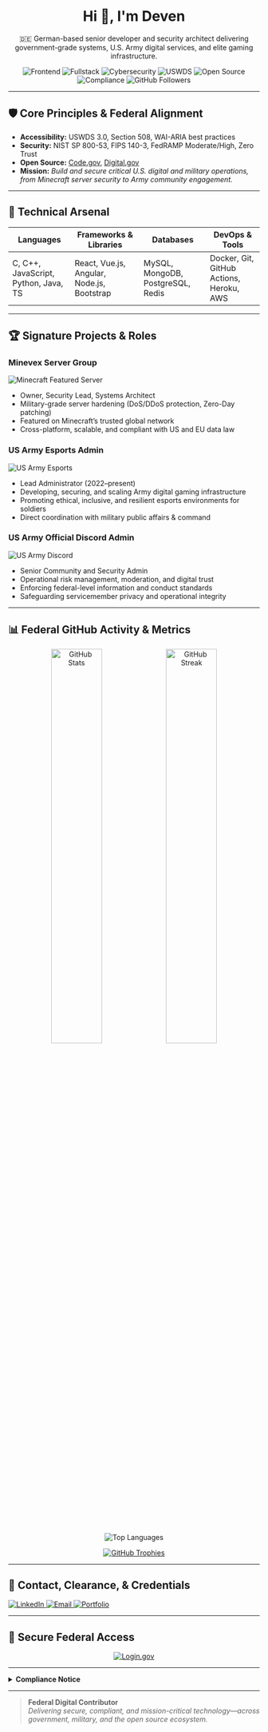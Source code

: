

<h1 align="center">Hi 👋, I'm Deven</h1>

<p align="center">
  🇩🇪 German-based senior developer and security architect delivering government-grade systems, U.S. Army digital services, and elite gaming infrastructure.</p>

<p align="center">
  <img src="https://img.shields.io/badge/frontend-%23009688.svg?style=for-the-badge&logo=html5&logoColor=white" alt="Frontend"/>
  <img src="https://img.shields.io/badge/fullstack-%23000000.svg?style=for-the-badge&logo=react&logoColor=white" alt="Fullstack"/>
  <img src="https://img.shields.io/badge/cybersecurity-005ea2?style=for-the-badge&logo=datadog&logoColor=white" alt="Cybersecurity"/>
  <img src="https://img.shields.io/badge/uswds-standards-2e2e2e?style=for-the-badge&logo=gov&logoColor=white" alt="USWDS"/>
  <img src="https://img.shields.io/badge/open%20source-contributor-%23121011?style=for-the-badge" alt="Open Source"/>
  <img src="https://img.shields.io/badge/federal%20compliance-NIST%20800--53-green?style=for-the-badge" alt="Compliance"/>
  <img src="https://img.shields.io/github/followers/alexdev3x?style=for-the-badge&label=Follow&logo=github" alt="GitHub Followers"/>
</p>

---

## 🛡️ Core Principles & Federal Alignment

- **Accessibility:** USWDS 3.0, Section 508, WAI-ARIA best practices  
- **Security:** NIST SP 800-53, FIPS 140-3, FedRAMP Moderate/High, Zero Trust  
- **Open Source:** [Code.gov](https://code.gov), [Digital.gov](https://digital.gov)  
- **Mission:** _Build and secure critical U.S. digital and military operations, from Minecraft server security to Army community engagement._

---

## 🚀 Technical Arsenal

| **Languages**                          | **Frameworks & Libraries**         | **Databases**                 | **DevOps & Tools**                         |
| -------------------------------------- | ---------------------------------- | ----------------------------- | ------------------------------------------ |
| C, C++, JavaScript, Python, Java, TS   | React, Vue.js, Angular, Node.js, Bootstrap | MySQL, MongoDB, PostgreSQL, Redis | Docker, Git, GitHub Actions, Heroku, AWS   |

---

## 🏆 Signature Projects & Roles

### Minevex Server Group  
![Minecraft Featured Server](https://img.shields.io/badge/Minecraft%20Featured%20Server-00c853?style=for-the-badge&logo=minecraft&logoColor=white)  
- Owner, Security Lead, Systems Architect  
- Military-grade server hardening (DoS/DDoS protection, Zero-Day patching)  
- Featured on Minecraft’s trusted global network  
- Cross-platform, scalable, and compliant with US and EU data law  

### US Army Esports Admin  
![US Army Esports](https://img.shields.io/badge/US%20Army%20Esports-332d29?style=for-the-badge&logo=unitedstatesarmy&logoColor=white)  
- Lead Administrator (2022–present)  
- Developing, securing, and scaling Army digital gaming infrastructure  
- Promoting ethical, inclusive, and resilient esports environments for soldiers  
- Direct coordination with military public affairs & command  

### US Army Official Discord Admin  
![US Army Discord](https://img.shields.io/badge/US%20Army%20Discord-005ea2?style=for-the-badge&logo=discord&logoColor=white)  
- Senior Community and Security Admin  
- Operational risk management, moderation, and digital trust  
- Enforcing federal-level information and conduct standards  
- Safeguarding servicemember privacy and operational integrity  

---

## 📊 Federal GitHub Activity & Metrics

<p align="center">
  <img src="https://github-readme-stats.vercel.app/api?username=alexdev3x&show_icons=true&theme=default&hide_border=false&locale=en" alt="GitHub Stats" width="45%"/>
  <img src="https://github-readme-streak-stats.herokuapp.com/?user=alexdev3x&theme=default&hide_border=false" alt="GitHub Streak" width="45%"/>
</p>

<p align="center">
  <img src="https://github-readme-stats.vercel.app/api/top-langs?username=alexdev3x&show_icons=true&locale=en&layout=compact" alt="Top Languages"/>
</p>

<p align="center">
  <a href="https://github.com/ryo-ma/github-profile-trophy">
    <img src="https://github-profile-trophy.vercel.app/?username=alexdev3x&margin-w=15&row=1&theme=flat" alt="GitHub Trophies"/>
  </a>
</p>

---

## 🔗 Contact, Clearance, & Credentials

<p align="left">
  <a href="https://www.linkedin.com/in/sreichenbaecher" target="_blank" rel="noopener noreferrer">
    <img src="https://img.shields.io/badge/LinkedIn-blue?style=for-the-badge&logo=linkedin&logoColor=white" alt="LinkedIn"/>
  </a>
  <a href="mailto:admin@orbitexspace.com">
    <img src="https://img.shields.io/badge/Email-Contact-informational?style=for-the-badge&logo=gmail&logoColor=white" alt="Email"/>
  </a>
  <a href="https://alexdev3x.github.io/">
    <img src="https://img.shields.io/badge/Portfolio-View-green?style=for-the-badge&logo=githubpages&logoColor=white" alt="Portfolio"/>
  </a>
</p>

---

## 🔐 Secure Federal Access

<p align="center">
  <a href="https://secure.login.gov" target="_blank" rel="noopener noreferrer">
    <img src="https://img.shields.io/badge/Sign%20in%20with-login.gov-005ea2?style=for-the-badge&logo=gov&logoColor=white" alt="Login.gov"/>
  </a>
</p>

---

<details>
<summary><strong>Compliance Notice</strong></summary>
  
- **USWDS 3.0** accessibility and color standards  
- **NIST 800-53**, **FIPS 140-3**, and Federal Zero Trust security frameworks  
- U.S. Army and DoD information control and code disclosure guidelines  

> All professional activities prioritize national defense, public safety, and operational resilience.
</details>

---

> <span style="font-weight:700;">Federal Digital Contributor</span>  
> _Delivering secure, compliant, and mission-critical technology—across government, military, and the open source ecosystem._